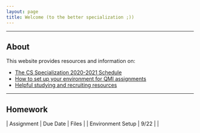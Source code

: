 ```yaml
---
layout: page
title: Welcome (to the better specialization ;))
---
```


---

## About
This website provides resources and information on:

- [The CS Specialization 2020-2021 Schedule](schedule.md)
- [How to set up your environment for QMI assignments](setup.md)
- [Helpful studying and recruiting resources](resources.md)

---

## Homework

| Assignment                    | Due Date | Files |
| Environment Setup             | 9/22     |  	   |